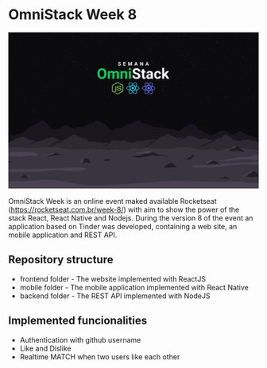 # OmniStack Week 8

![OmniStack Week 8 wallpaper ](wallpaper.png)

OmniStack Week is an online event maked available Rocketseat (https://rocketseat.com.br/week-8/) with aim to show the power of the stack React, React Native and Nodejs. During the version 8 of the event an application based on Tinder was developed, containing a web site, an mobile application and REST API.

## Repository structure

- frontend folder - The website implemented with ReactJS
- mobile folder - The mobile application implemented with React Native
- backend folder - The REST API implemented with NodeJS

## Implemented funcionalities

- Authentication with github username
- Like and Dislike
- Realtime MATCH when two users like each other
